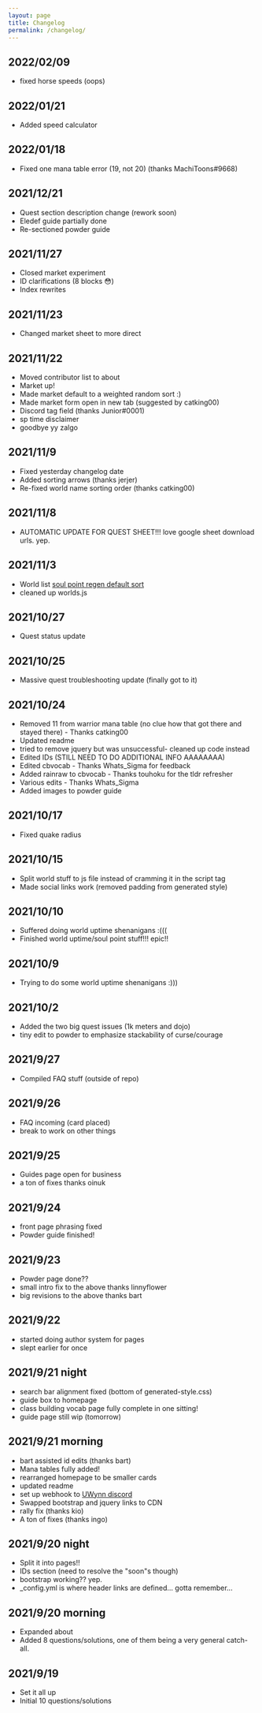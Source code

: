 ```yaml
---
layout: page
title: Changelog
permalink: /changelog/
---
```

## 2022/02/09
- fixed horse speeds (oops)

## 2022/01/21
- Added speed calculator

## 2022/01/18
- Fixed one mana table error (19, not 20) (thanks MachiToons#9668)

## 2021/12/21
- Quest section description change (rework soon)
- Eledef guide partially done
- Re-sectioned powder guide

## 2021/11/27
- Closed market experiment
- ID clarifications (8 blocks :flushed:)
- Index rewrites

## 2021/11/23
- Changed market sheet to more direct

## 2021/11/22
- Moved contributor list to about
- Market up!
- Made market default to a weighted random sort :)
- Made market form open in new tab (suggested by catking00)
- Discord tag field (thanks Junior#0001)
- sp time disclaimer
- goodbye yy zalgo

## 2021/11/9
- Fixed yesterday changelog date
- Added sorting arrows (thanks jerjer)
- Re-fixed world name sorting order (thanks catking00)

## 2021/11/8
- AUTOMATIC UPDATE FOR QUEST SHEET!!! love google sheet download urls. yep.

## 2021/11/3
- World list [soul point regen default sort](/sptime/)
- cleaned up worlds.js

## 2021/10/27
- Quest status update

## 2021/10/25
- Massive quest troubleshooting update (finally got to it)

## 2021/10/24
- Removed 11 from warrior mana table (no clue how that got there and stayed there) - Thanks catking00
- Updated readme
- tried to remove jquery but was unsuccessful- cleaned up code instead
- Edited IDs (STILL NEED TO DO ADDITIONAL INFO AAAAAAAA)
- Edited cbvocab - Thanks Whats_Sigma for feedback
- Added rainraw to cbvocab - Thanks touhoku for the tldr refresher
- Various edits - Thanks Whats_Sigma
- Added images to powder guide

## 2021/10/17
- Fixed quake radius

## 2021/10/15
- Split world stuff to js file instead of cramming it in the script tag
- Made social links work (removed padding from generated style)

## 2021/10/10
- Suffered doing world uptime shenanigans :(((
- Finished world uptime/soul point stuff!!! epic!!

## 2021/10/9
- Trying to do some world uptime shenanigans :)))

## 2021/10/2
- Added the two big quest issues (1k meters and dojo)
- tiny edit to powder to emphasize stackability of curse/courage

## 2021/9/27
- Compiled FAQ stuff (outside of repo)

## 2021/9/26
- FAQ incoming (card placed)
- break to work on other things

## 2021/9/25
- Guides page open for business
- a ton of fixes thanks oinuk

## 2021/9/24
- front page phrasing fixed
- Powder guide finished!

## 2021/9/23
- Powder page done??
- small intro fix to the above thanks linnyflower
- big revisions to the above thanks bart

## 2021/9/22
- started doing author system for pages
- slept earlier for once

## 2021/9/21 night
- search bar alignment fixed (bottom of generated-style.css)
- guide box to homepage
- class building vocab page fully complete in one sitting!
- guide page still wip (tomorrow)

## 2021/9/21 morning
- bart assisted id edits (thanks bart)
- Mana tables fully added!
- rearranged homepage to be smaller cards
- updated readme
- set up webhook to [UWynn discord](https://discord.gg/qMZEmqm7Zh)
- Swapped bootstrap and jquery links to CDN
- rally fix (thanks kio)
- A ton of fixes (thanks ingo)

## 2021/9/20 night
- Split it into pages!!
- IDs section (need to resolve the "soon"s though)
- bootstrap working?? yep.
- _config.yml is where header links are defined... gotta remember...

## 2021/9/20 morning
- Expanded about
- Added 8 questions/solutions, one of them being a very general catch-all.

## 2021/9/19
- Set it all up
- Initial 10 questions/solutions
